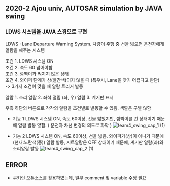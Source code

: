 ## 2020-2 Ajou univ, AUTOSAR simulation by JAVA swing

### LDWS 시스템을 JAVA 스윙으로 구현

LDWS : Lane Departure Warning System. 차량이 주행 중 선을 밟으면 운전자에게 알람을 해주는 시스템

 조건 1. LDWS 시스템 ON  
 조건 2. 속도 60 넘어야함  
 조건 3. 깜빡이가 켜지지 않은 상태  
 조건 4. 와이퍼 단계가 상(빨간색)이지 않을 때 (폭우시, Lane을 찾기 어렵다고 판단)  
 -> 3가지 조건이 맞을 때 알람 트리거 발동

 알람 1. 소리
 알람 2. 좌석 떨림 (좌, 우)
 알람 3. 계기판 표시

 우측 하단의 버튼으로 각각의 알람을 조건별로 발동할 수 있음.
 색깔은 구별 않함 

- 기능 1
 LDWS 시스템 ON, 속도 60이상, 선을 밟았지만, 깜빡이를 킨 상태이기 때문에 알람 발동 않함. ( 운전자 차선 변경의 의도로 파악 )
![team4_swing_cap_1 (1)](https://user-images.githubusercontent.com/17956765/110782067-07180d00-82aa-11eb-9388-6e0d72725b1d.PNG)

- 기능 2
 LDWS 시스템 ON, 속도 60이상, 선을 밟음. 와이퍼가(상)이 아니기 때문에(현재:노란색(중)) 알람 발동, 시트알람은 OFF 상태이기 때문에, 계기판 알람(좌)와 소리알람 발동
![team4_swing_cap_2 (1)](https://user-images.githubusercontent.com/17956765/110782138-1e56fa80-82aa-11eb-8a81-4b00ada2d663.PNG)


## ERROR
- 쿠키런 오픈소스를 활용하였는데, 일부 comment 및 variable 수정 필요 
